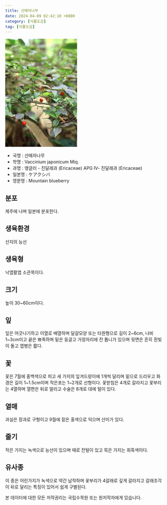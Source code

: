 ```yaml
---
title: 산매자나무
date: 2024-04-09 02:42:10 +0800
category: [식물도감]
tag: [식물도감]
---
```




![산매자나무](/assets/img/fileUpload/plants/basic/Ericaceae/Vaccinium/11322/1_th2.JPG)
- 국명 : 산매자나무
- 학명 : Vaccinium japonicum Miq.
- 과명 : 앵글러 - 진달래과 (Ericaceae) APG Ⅳ- 진달래과 (Ericaceae)
- 일본명 : ケアクシバ
- 영문명 : Mountain blueberry


## 분포
제주에 나며 일본에 분포한다.
## 생육환경
산지의 능선
## 생육형
낙엽활엽 소관목이다.
## 크기
높이 30~60cm이다.
## 잎
잎은 어긋나기하고 이열로 배열하며 달걀모양 또는 타원형으로 길이 2~6cm, 나비 1~3cm이고 끝은 뾰족하며 밑은 둥글고 가장자리에 잔 톱니가 있으며 뒷면은 흔히 흰빛이 돌고 엽병은 짧다.
## 꽃
꽃은 7월에 홍백색으로 피고 새 가지의 잎겨드랑이에 1개씩 달리며 밑으로 드리우고 화경은 길이 1~1.5cm이며 작은포는 1~2개로 선형이다. 꽃받침은 4개로 갈라지고 꽃부리는 4열하며 열편은 뒤로 말리고 수술은 8개로 대에 털이 있다.
## 열매
과실은 장과로 구형이고 9월에 짙은 홍색으로 익으며 산미가 있다.
## 줄기
작은 가지는 녹색으로 능선이 있으며 때로 잔털이 있고 묵은 가지는 회흑색이다.
## 유사종
이 종은 어린가지가 녹색으로 약간 납작하며 꽃부리가 4갈래로 깊게 갈라지고 갈래조각이 뒤로 달리는 특징이 있어서 쉽게 구별된다.






본 데이터에 대한 모든 저작권리는 국립수목원 또는 원저작자에게 있습니다.
